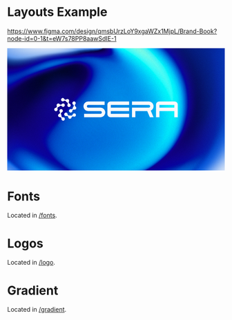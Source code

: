 # Layouts Example

https://www.figma.com/design/qmsbUrzLoY9xgaWZx1MjpL/Brand-Book?node-id=0-1&t=eW7s78PP8aawSdIE-1

![SERA](logo.webp)

# Fonts

Located in [/fonts](fonts/).

# Logos

Located in [/logo](logo/).

# Gradient

Located in [/gradient](gradient/).
